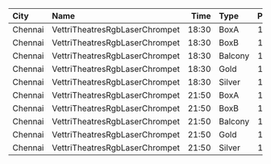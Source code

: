 | City    | Name                           |  Time | Type    | Price | Capacity | Booked |
| :------ | :----------------------------- | ----: | :------ | ----: | -------: | -----: |
| Chennai | VettriTheatresRgbLaserChrompet | 18:30 | BoxA    |  150₹ |       13 |     13 |
| Chennai | VettriTheatresRgbLaserChrompet | 18:30 | BoxB    |  150₹ |       13 |     13 |
| Chennai | VettriTheatresRgbLaserChrompet | 18:30 | Balcony |  150₹ |      122 |    122 |
| Chennai | VettriTheatresRgbLaserChrompet | 18:30 | Gold    |  110₹ |      344 |    106 |
| Chennai | VettriTheatresRgbLaserChrompet | 18:30 | Silver  |  110₹ |      208 |     32 |
| Chennai | VettriTheatresRgbLaserChrompet | 21:50 | BoxA    |  150₹ |       13 |     13 |
| Chennai | VettriTheatresRgbLaserChrompet | 21:50 | BoxB    |  150₹ |       13 |     13 |
| Chennai | VettriTheatresRgbLaserChrompet | 21:50 | Balcony |  150₹ |      122 |    122 |
| Chennai | VettriTheatresRgbLaserChrompet | 21:50 | Gold    |  110₹ |      344 |    106 |
| Chennai | VettriTheatresRgbLaserChrompet | 21:50 | Silver  |  110₹ |      208 |     32 |